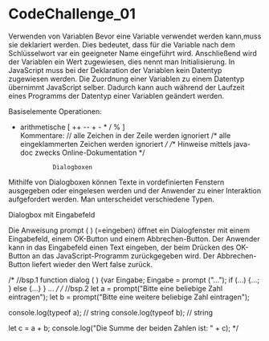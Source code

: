 # CodeChallenge_01

Verwenden von Variablen
Bevor eine Variable verwendet werden kann,muss sie deklariert 
werden. Dies bedeutet, dass für die Variable nach dem Schlüsselwort 
var ein geeigneter Name eingeführt wird. Anschließend wird der 
Variablen ein Wert zugewiesen, dies nennt man Initialisierung. 
In JavaScript muss bei der Deklaration der Variablen kein Datentyp 
zugewiesen werden. Die Zuordnung einer Variablen zu einem Datentyp 
übernimmt JavaScript selber. Dadurch kann auch während der Laufzeit
eines Programms der Datentyp einer Variablen geändert werden.


Basiselemente 
 Operationen:
 - arithmetische [ ++ -- + - * / % ]  
 Kommentare: 
 // alle Zeichen in der Zeile werden ignoriert
 /* alle eingeklammerten Zeichen werden ignoriert */
 /** Hinweise mittels java-doc zwecks Online-Dokumentation */


                Dialogboxen

Mithilfe von Dialogboxen können Texte in 
vordefinierten Fenstern ausgegeben oder eingelesen
werden und der Anwender zu einer Interaktion aufgefordert 
werden. Man unterscheidet verschiedene Typen.

Dialogbox mit Eingabefeld

Die Anweisung prompt ( ) (=eingeben) öffnet ein Dialogfenster mit einem
Eingabefeld, einem OK-Button und einem Abbrechen-Button. Der Anwender 
kann in das Eingabefeld einen Text eingeben, der beim Drücken des 
OK-Button an das JavaScript-Programm zurückgegeben wird. 
Der Abbrechen-Button liefert wieder den Wert false zurück.

/*                  //bsp.1
function dialog ( ) {var Eingabe; Eingabe = prompt ("..."); 
                    if (...) {...; } else {...} 
                    } ...
*/
/*                  //bsp.2
let a = prompt("Bitte eine beliebige Zahl eintragen");
let b = prompt("Bitte eine weitere beliebige Zahl eintragen");

console.log(typeof a); // string
console.log(typeof b); // string

let c = a + b;
console.log("Die Summe der beiden Zahlen ist: " + c);
*/
